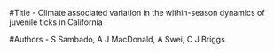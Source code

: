 #Title - Climate associated variation in the within-season dynamics of juvenile ticks in California

#Authors - S Sambado, A J MacDonald, A Swei, C J Briggs

